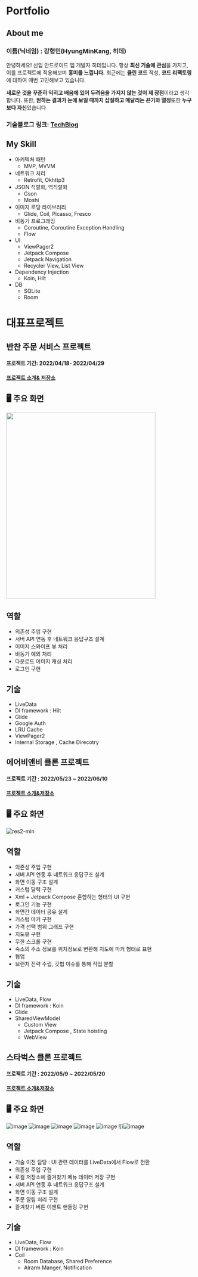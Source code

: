 # Portfolio
## About me 
### 이름(닉네임) : 강형민(HyungMinKang, 히데) 
안녕하세요! 신입 안드로이드 앱 개발자 히데입니다.
항상 **최신 기술에 관심**을 가지고, 이를 프로젝트에 적용해보며 **흥미를 느낍니다.**
최근에는 **클린 코드** 작성, **코드 리팩토링**에 대하여 매번 고민해보고 있습니다.

**새로운 것을 꾸준히 익히고 배움에 있어 두려움을 가지지 않는 것이 제 장점**이라고 생각합니다.
또한, **원하는 결과가 눈에 보일 때까지 삽질하고 매달리는 끈기와 열정**또한 **누구보다 자신**있습니다  


### 기술블로그 링크: [TechBlog](https://medium.com/@ramkid91)  



## My Skill
 -	아키텍처 패턴 
    -	MVP, MVVM
 -	네트워크 처리
    -	Retrofit, Okhttp3 
 -	JSON 직렬화, 역직렬화
    -	Gson
    -	Moshi
 -	이미지 로딩 라이브러리
    -	Glide, Coil,  Picasso, Fresco 
 -	비동기 프로그래밍
    -	Coroutine,  Coroutine Exception Handling  
    -	Flow 
-	UI
    -	ViewPager2
    -	Jetpack Compose
    -	Jetpack Navigation
    - Recycler View, List View
-	Dependency Injection
    -	Koin,  Hilt
-	DB 
    -	SQLite 
    - Room




# 대표프로젝트
## 반찬 주문 서비스 프로젝트
#### 프로젝트 기간:  2022/04/18- 2022/04/29 
#### [프로젝트 소개& 저장소](https://github.com/HyungMinKang/sidedish)

## 🖥 주요 화면
<img src="https://user-images.githubusercontent.com/58967292/165438941-767c870e-e5d2-455e-965b-150f9d91fe7c.gif" width="400" height="500">

## 역할 
  -  의존성 주입 구현 
  -  서버 API 연동 후 네트워크 응답구조 설계
  -  이미지 스와이프 뷰 처리  
  -  비동기 예외 처리
  -  다운로드 이미지 캐싱 처리 
  -  로그인 구현 


## 기술 
  - LiveData 
  - DI framework : Hilt 
  - Glide 
  - Google Auth
  - LRU Cache
  - ViewPager2
  - Internal Storage , Cache Direcotry



## 에어비앤비 클론 프로젝트
#### 프로젝트 기간 : 2022/05/23 ~ 2022/06/10 
#### [프로젝트 소개&저장소](https://github.com/HyungMinKang/airbnb)

## 🖥 주요 화면

![res2-min](https://user-images.githubusercontent.com/58967292/173248788-d0448987-7796-4463-9fc1-b9f98a4defcb.gif)

## 역할
-  의존성 주입 구현 
-  서버 API 연동 후 네트워크 응답구조 설계
-  화면 이동 구조 설계
-  커스텀 달력 구현 
-  Xml + Jetpack Compose 혼합하는 형태의 UI 구현 
-  로그인 기능 구현
-  화면간 데이터 공유 설계
-  커스텀 마커 구현 
-  가격 선택 범위 그래프 구현 
-  지도뷰 구현
-  무한 스크롤 구현 
-  숙소의 주소 정보를 위치정보로 변환해 지도에 마커 형태로 표현 
-  협업
  -  브랜치 전략 수립,  깃헙 이슈를 통해 작업 분할  
## 기술 
-  LiveData, Flow 
-  DI framework : Koin 
-  Glide
-  SharedViewModel
    -  Custom View 
    -  Jetpack Compose , State hoisting 
    -  WebView

## 스타벅스 클론 프로젝트
#### 프로젝트 기간 : 2022/05/9 ~ 2022/05/20 
#### [프로젝트 소개&저장소](https://github.com/HyungMinKang/airbnb)

## 🖥 주요 화면
![image](https://user-images.githubusercontent.com/58967292/174077518-204bd678-5311-48ca-b8e1-13584cbd8fb5.png)
![image](https://user-images.githubusercontent.com/58967292/174077609-d181886c-e3d3-44f9-8a8c-7cd081334012.png)
![image](https://user-images.githubusercontent.com/58967292/174077678-d773699b-2750-49c0-aa53-b8f20209ec10.png)
![image](https://user-images.githubusercontent.com/58967292/174077732-7b421bf3-f591-4c1e-9f75-398ab97225fe.png)
![image](https://user-images.githubusercontent.com/58967292/174077830-a77f61fd-60bc-4e0f-abcc-7042d9a90866.png)
![i![image](https://user-images.githubusercontent.com/58967292/174078169-bc1580b9-519d-4f06-9d5e-1da2314018fd.png)

## 역할
-  기술 이전 담당 : UI 관련 데이터를 LiveData에서 Flow로 전환 
-  의존성 주입 구현 
-  로컬 저장소에 즐겨찾기 메뉴 데이터 저장 구현
-  서버 API 연동 후 네트워크 응답구조 설계
-  화면 이동 구조 설계
-  주문 알림 처리 구현 
-  즐겨찾기 버튼 이벤트 핸들링 구현 

## 기술 
- LiveData, Flow 
- DI framework : Koin 
- Coil
    - Room Database, Shared Preference
    - Alrarm Manger, Notification
